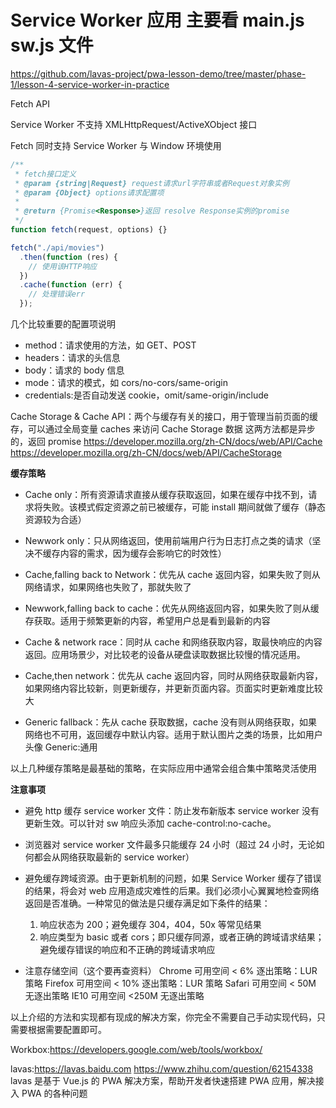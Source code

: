 # Service Worker 应用 主要看 main.js sw.js 文件

https://github.com/lavas-project/pwa-lesson-demo/tree/master/phase-1/lesson-4-service-worker-in-practice

Fetch API

Service Worker 不支持 XMLHttpRequest/ActiveXObject 接口

Fetch 同时支持 Service Worker 与 Window 环境使用

```js
/**
 * fetch接口定义
 * @param {string|Request} request请求url字符串或者Request对象实例
 * @param {Object} options请求配置项
 *
 * @return {Promise<Response>}返回 resolve Response实例的promise
 */
function fetch(request, options) {}

fetch("./api/movies")
  .then(function (res) {
    // 使用该HTTP响应
  })
  .cache(function (err) {
    // 处理错误err
  });
```

几个比较重要的配置项说明

- method：请求使用的方法，如 GET、POST
- headers：请求的头信息
- body：请求的 body 信息
- mode：请求的模式，如 cors/no-cors/same-origin
- credentials:是否自动发送 cookie，omit/same-origin/include

Cache Storage & Cache API：两个与缓存有关的接口，用于管理当前页面的缓存，可以通过全局变量 caches 来访问 Cache Storage 数据
这两方法都是异步的，返回 promise
https://developer.mozilla.org/zh-CN/docs/web/API/Cache
https://developer.mozilla.org/zh-CN/docs/web/API/CacheStorage

**缓存策略**

- Cache only：所有资源请求直接从缓存获取返回，如果在缓存中找不到，请求将失败。该模式假定资源之前已被缓存，可能 install 期间就做了缓存（静态资源较为合适）

- Newwork only：只从网络返回，使用前端用户行为日志打点之类的请求（坚决不缓存内容的需求，因为缓存会影响它的时效性）

- Cache,falling back to Network：优先从 cache 返回内容，如果失败了则从网络请求，如果网络也失败了，那就失败了

- Newwork,falling back to cache：优先从网络返回内容，如果失败了则从缓存获取。适用于频繁更新的内容，希望用户总是看到最新的内容

- Cache & network race：同时从 cache 和网络获取内容，取最快响应的内容返回。应用场景少，对比较老的设备从硬盘读取数据比较慢的情况适用。

- Cache,then network：优先从 cache 返回内容，同时从网络获取最新内容，如果网络内容比较新，则更新缓存，并更新页面内容。页面实时更新难度比较大

- Generic fallback：先从 cache 获取数据，cache 没有则从网络获取，如果网络也不可用，返回缓存中默认内容。适用于默认图片之类的场景，比如用户头像 Generic:通用

以上几种缓存策略是最基础的策略，在实际应用中通常会组合集中策略灵活使用

**注意事项**

- 避免 http 缓存 service worker 文件：防止发布新版本 service worker 没有更新生效。可以针对 sw 响应头添加 cache-control:no-cache。

- 浏览器对 service worker 文件最多只能缓存 24 小时（超过 24 小时，无论如何都会从网络获取最新的 service worker）

- 避免缓存跨域资源。由于更新机制的问题，如果 Service Worker 缓存了错误的结果，将会对 web 应用造成灾难性的后果。我们必须小心翼翼地检查网络返回是否准确。一种常见的做法是只缓存满足如下条件的结果：

  1. 响应状态为 200；避免缓存 304，404，50x 等常见结果
  2. 响应类型为 basic 或者 cors；即只缓存同源，或者正确的跨域请求结果；避免缓存错误的响应和不正确的跨域请求响应

- 注意存储空间（这个要再查资料）
  Chrome 可用空间 < 6% 逐出策略：LUR 策略
  Firefox 可用空间 < 10% 逐出策略：LUR 策略
  Safari 可用空间 < 50M 无逐出策略
  IE10 可用空间 <250M 无逐出策略

以上介绍的方法和实现都有现成的解决方案，你完全不需要自己手动实现代码，只需要根据需要配置即可。

Workbox:https://developers.google.com/web/tools/workbox/

lavas:https://lavas.baidu.com https://www.zhihu.com/question/62154338
lavas 是基于 Vue.js 的 PWA 解决方案，帮助开发者快速搭建 PWA 应用，解决接入 PWA 的各种问题

